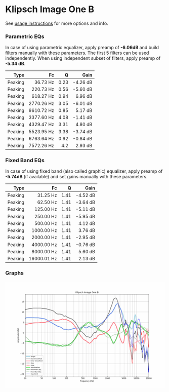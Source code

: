 # Klipsch Image One B
See [usage instructions](https://github.com/jaakkopasanen/AutoEq#usage) for more options and info.

### Parametric EQs
In case of using parametric equalizer, apply preamp of **-6.06dB** and build filters manually
with these parameters. The first 5 filters can be used independently.
When using independent subset of filters, apply preamp of **-5.34 dB**.

| Type    | Fc         |    Q | Gain     |
|--------:|-----------:|-----:|---------:|
| Peaking | 36.73 Hz   | 0.23 | -4.26 dB |
| Peaking | 220.73 Hz  | 0.56 | -5.60 dB |
| Peaking | 618.27 Hz  | 0.94 | 6.96 dB  |
| Peaking | 2770.26 Hz | 3.05 | -6.01 dB |
| Peaking | 9610.72 Hz | 0.85 | 5.17 dB  |
| Peaking | 3377.60 Hz | 4.08 | -1.41 dB |
| Peaking | 4329.47 Hz | 3.31 | 4.80 dB  |
| Peaking | 5523.95 Hz | 3.38 | -3.74 dB |
| Peaking | 6763.64 Hz | 0.92 | -0.84 dB |
| Peaking | 7572.26 Hz | 4.2  | 2.93 dB  |

### Fixed Band EQs
In case of using fixed band (also called graphic) equalizer, apply preamp of **-5.74dB**
(if available) and set gains manually with these parameters.

| Type    | Fc          |    Q | Gain     |
|--------:|------------:|-----:|---------:|
| Peaking | 31.25 Hz    | 1.41 | -4.52 dB |
| Peaking | 62.50 Hz    | 1.41 | -3.64 dB |
| Peaking | 125.00 Hz   | 1.41 | -5.11 dB |
| Peaking | 250.00 Hz   | 1.41 | -5.95 dB |
| Peaking | 500.00 Hz   | 1.41 | 4.12 dB  |
| Peaking | 1000.00 Hz  | 1.41 | 3.76 dB  |
| Peaking | 2000.00 Hz  | 1.41 | -2.95 dB |
| Peaking | 4000.00 Hz  | 1.41 | -0.76 dB |
| Peaking | 8000.00 Hz  | 1.41 | 5.60 dB  |
| Peaking | 16000.01 Hz | 1.41 | 2.13 dB  |

### Graphs
![](./Klipsch%20Image%20One%20B.png)